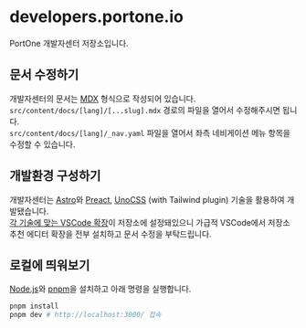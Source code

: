 # developers.portone.io

PortOne 개발자센터 저장소입니다.

## 문서 수정하기

개발자센터의 문서는 [MDX](https://mdxjs.com/) 형식으로 작성되어 있습니다.\
`src/content/docs/[lang]/[...slug].mdx` 경로의 파일을 열어서 수정해주시면 됩니다.\
`src/content/docs/[lang]/_nav.yaml` 파일을 열어서 좌측 네비게이션 메뉴 항목을 수정할 수 있습니다.

## 개발환경 구성하기

개발자센터는 [Astro][]와 [Preact][], [UnoCSS][] (with Tailwind plugin) 기술을 활용하여 개발됐습니다.\
[각 기술에 맞는 VSCode 확장](./.vscode/extensions.json)이 저장소에 설정돼있으니 가급적 VSCode에서 저장소 추천 에디터 확장을 전부 설치하고 문서 수정을 부탁드립니다.

[Astro]: https://astro.build/
[Preact]: https://preactjs.com/
[UnoCSS]: https://unocss.dev/

## 로컬에 띄워보기

[Node.js][]와 [pnpm][]을 설치하고 아래 명령을 실행합니다.

[Node.js]: https://nodejs.org/en
[pnpm]: https://pnpm.io/

```sh
pnpm install
pnpm dev # http://localhost:3000/ 접속
```
